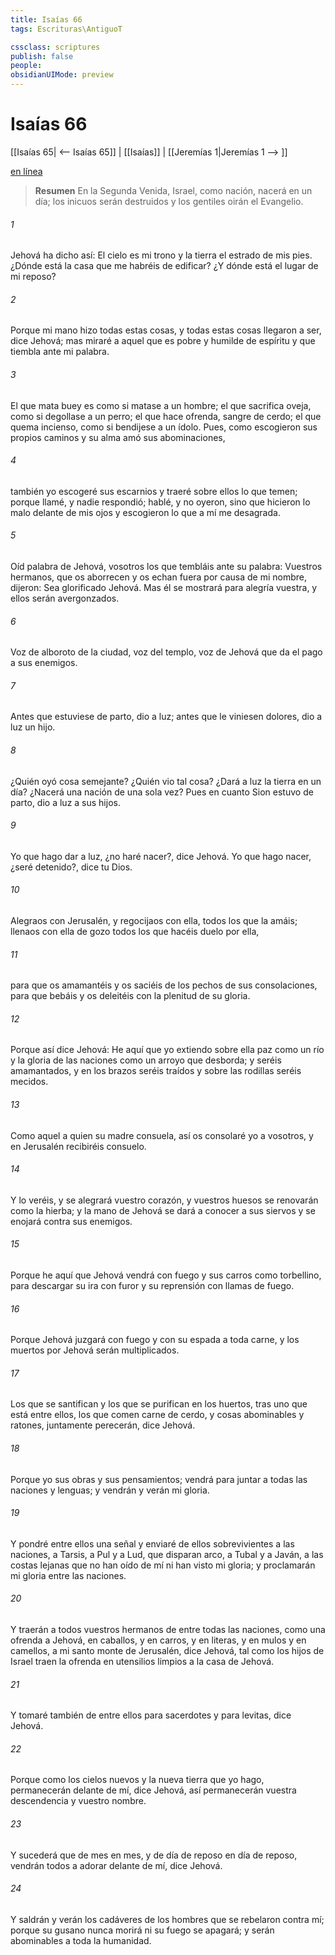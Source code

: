 ```yaml
---
title: Isaías 66
tags: Escrituras\AntiguoT

cssclass: scriptures
publish: false
people:
obsidianUIMode: preview
---
```


# Isaías 66
[[Isaías 65| <-- Isaías 65]] | [[Isaías]] | [[Jeremías 1|Jeremías 1 --> ]]

[en línea](https://churchofjesuschrist.org/study/scriptures/ot/isa/66?lang=spa)

> __Resumen__
En la Segunda Venida, Israel, como nación, nacerá en un día; los inicuos serán destruidos y los gentiles oirán el Evangelio.

###### 1 
Jehová ha dicho así: El cielo es mi trono y la tierra el estrado de mis pies. ¿Dónde está la casa que me habréis de edificar? ¿Y dónde está el lugar de mi reposo?

###### 2 
Porque mi mano hizo todas estas cosas, y  todas estas cosas llegaron a ser, dice Jehová; mas miraré a aquel que es pobre y humilde de espíritu y que tiembla ante mi palabra.

###### 3 
El que mata buey es como si matase a un hombre; el que sacrifica oveja, como si degollase a un perro; el que hace ofrenda,  sangre de cerdo; el que quema incienso, como si bendijese a un ídolo. Pues, como escogieron sus propios caminos y su alma amó sus abominaciones,

###### 4 
también yo escogeré sus escarnios y traeré sobre ellos lo que temen; porque llamé, y nadie respondió; hablé, y no oyeron, sino que hicieron lo malo delante de mis ojos y escogieron lo que a mí me desagrada.

###### 5 
Oíd palabra de Jehová, vosotros los que tembláis ante su palabra: Vuestros hermanos, que os aborrecen y os echan fuera por causa de mi nombre, dijeron: Sea glorificado Jehová. Mas él se mostrará para alegría vuestra, y ellos serán avergonzados.

###### 6 
Voz de alboroto de la ciudad, voz del templo, voz de Jehová que da el pago a sus enemigos.

###### 7 
Antes que estuviese de parto, dio a luz; antes que le viniesen dolores, dio a luz un hijo.

###### 8 
¿Quién oyó cosa semejante? ¿Quién vio tal cosa? ¿Dará a luz la tierra en un día? ¿Nacerá una nación de una sola vez? Pues en cuanto Sion estuvo de parto, dio a luz a sus hijos.

###### 9 
Yo que hago dar a luz, ¿no haré nacer?, dice Jehová. Yo que hago nacer, ¿seré detenido?, dice tu Dios.

###### 10 
Alegraos con Jerusalén, y regocijaos con ella, todos los que la amáis; llenaos con ella de gozo todos los que hacéis duelo por ella,

###### 11 
para que os amamantéis y os saciéis de los pechos de sus consolaciones, para que bebáis y os deleitéis con la plenitud de su gloria.

###### 12 
Porque así dice Jehová: He aquí que yo extiendo sobre ella paz como un río y la gloria de las naciones como un arroyo que desborda; y seréis amamantados, y en los brazos seréis traídos y sobre las rodillas seréis mecidos.

###### 13 
Como aquel a quien su madre consuela, así os consolaré yo a vosotros, y en Jerusalén recibiréis consuelo.

###### 14 
Y lo veréis, y se alegrará vuestro corazón, y vuestros huesos se renovarán como la hierba; y la mano de Jehová se dará a conocer a sus siervos y se enojará contra sus enemigos.

###### 15 
Porque he aquí que Jehová vendrá con fuego y sus carros como torbellino, para descargar su ira con furor y su reprensión con llamas de fuego.

###### 16 
Porque Jehová juzgará con fuego y con su espada a toda carne, y los muertos por Jehová serán multiplicados.

###### 17 
Los que se santifican y los que se purifican en los huertos, tras uno que está entre ellos, los que comen carne de cerdo, y cosas abominables y ratones, juntamente perecerán, dice Jehová.

###### 18 
Porque yo  sus obras y sus pensamientos;  vendrá para juntar a todas las naciones y lenguas; y vendrán y verán mi gloria.

###### 19 
Y pondré entre ellos una señal y enviaré de ellos sobrevivientes a las naciones, a Tarsis, a Pul y a Lud, que disparan arco, a Tubal y a Javán, a las costas lejanas que no han oído de mí ni han visto mi gloria; y proclamarán mi gloria entre las naciones.

###### 20 
Y traerán a todos vuestros hermanos de entre todas las naciones, como una ofrenda a Jehová, en caballos, y en carros, y en literas, y en mulos y en camellos, a mi santo monte de Jerusalén, dice Jehová, tal como los hijos de Israel traen la ofrenda en utensilios limpios a la casa de Jehová.

###### 21 
Y tomaré también de entre ellos para sacerdotes y para levitas, dice Jehová.

###### 22 
Porque como los cielos nuevos y la nueva tierra que yo hago, permanecerán delante de mí, dice Jehová, así permanecerán vuestra descendencia y vuestro nombre.

###### 23 
Y sucederá que de mes en mes, y de día de reposo en día de reposo, vendrán todos a adorar delante de mí, dice Jehová.

###### 24 
Y saldrán y verán los cadáveres de los hombres que se rebelaron contra mí; porque su gusano nunca morirá ni su fuego se apagará; y serán abominables a toda la humanidad.

